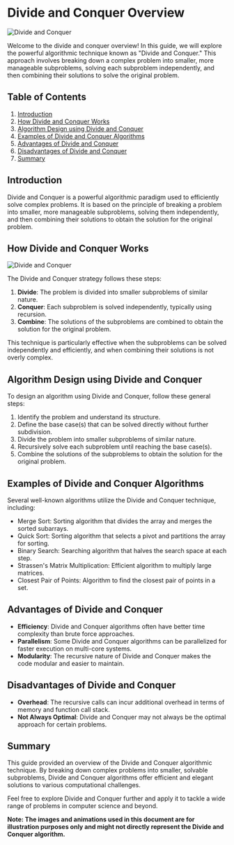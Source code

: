 # Divide and Conquer Overview

![Divide and Conquer](https://example.com/path/to/divide_and_conquer_image.jpg)

Welcome to the divide and conquer overview! In this guide, we will explore the powerful algorithmic technique known as "Divide and Conquer." This approach involves breaking down a complex problem into smaller, more manageable subproblems, solving each subproblem independently, and then combining their solutions to solve the original problem.

## Table of Contents
1. [Introduction](#introduction)
2. [How Divide and Conquer Works](#how-divide-and-conquer-works)
3. [Algorithm Design using Divide and Conquer](#algorithm-design-using-divide-and-conquer)
4. [Examples of Divide and Conquer Algorithms](#examples-of-divide-and-conquer-algorithms)
5. [Advantages of Divide and Conquer](#advantages-of-divide-and-conquer)
6. [Disadvantages of Divide and Conquer](#disadvantages-of-divide-and-conquer)
7. [Summary](#summary)

## Introduction
Divide and Conquer is a powerful algorithmic paradigm used to efficiently solve complex problems. It is based on the principle of breaking a problem into smaller, more manageable subproblems, solving them independently, and then combining their solutions to obtain the solution for the original problem.

## How Divide and Conquer Works
![Divide and Conquer](https://example.com/path/to/divide_and_conquer_animation.gif)

The Divide and Conquer strategy follows these steps:
1. **Divide**: The problem is divided into smaller subproblems of similar nature.
2. **Conquer**: Each subproblem is solved independently, typically using recursion.
3. **Combine**: The solutions of the subproblems are combined to obtain the solution for the original problem.

This technique is particularly effective when the subproblems can be solved independently and efficiently, and when combining their solutions is not overly complex.

## Algorithm Design using Divide and Conquer
To design an algorithm using Divide and Conquer, follow these general steps:
1. Identify the problem and understand its structure.
2. Define the base case(s) that can be solved directly without further subdivision.
3. Divide the problem into smaller subproblems of similar nature.
4. Recursively solve each subproblem until reaching the base case(s).
5. Combine the solutions of the subproblems to obtain the solution for the original problem.

## Examples of Divide and Conquer Algorithms
Several well-known algorithms utilize the Divide and Conquer technique, including:
- Merge Sort: Sorting algorithm that divides the array and merges the sorted subarrays.
- Quick Sort: Sorting algorithm that selects a pivot and partitions the array for sorting.
- Binary Search: Searching algorithm that halves the search space at each step.
- Strassen's Matrix Multiplication: Efficient algorithm to multiply large matrices.
- Closest Pair of Points: Algorithm to find the closest pair of points in a set.

## Advantages of Divide and Conquer
- **Efficiency**: Divide and Conquer algorithms often have better time complexity than brute force approaches.
- **Parallelism**: Some Divide and Conquer algorithms can be parallelized for faster execution on multi-core systems.
- **Modularity**: The recursive nature of Divide and Conquer makes the code modular and easier to maintain.

## Disadvantages of Divide and Conquer
- **Overhead**: The recursive calls can incur additional overhead in terms of memory and function call stack.
- **Not Always Optimal**: Divide and Conquer may not always be the optimal approach for certain problems.

## Summary
This guide provided an overview of the Divide and Conquer algorithmic technique. By breaking down complex problems into smaller, solvable subproblems, Divide and Conquer algorithms offer efficient and elegant solutions to various computational challenges.

Feel free to explore Divide and Conquer further and apply it to tackle a wide range of problems in computer science and beyond.

**Note: The images and animations used in this document are for illustration purposes only and might not directly represent the Divide and Conquer algorithm.**
